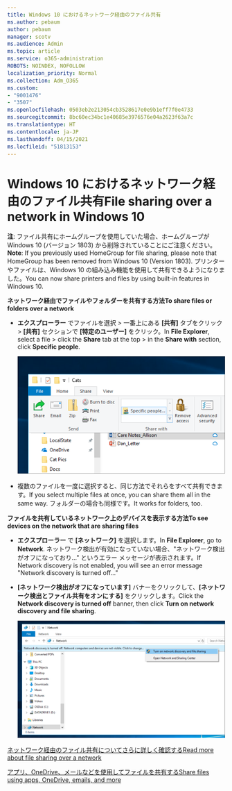 ```yaml
---
title: Windows 10 におけるネットワーク経由のファイル共有
ms.author: pebaum
author: pebaum
manager: scotv
ms.audience: Admin
ms.topic: article
ms.service: o365-administration
ROBOTS: NOINDEX, NOFOLLOW
localization_priority: Normal
ms.collection: Adm_O365
ms.custom:
- "9001476"
- "3507"
ms.openlocfilehash: 0503eb2e213054cb3528617e0e9b1eff7f0e4733
ms.sourcegitcommit: 8bc60ec34bc1e40685e3976576e04a2623f63a7c
ms.translationtype: HT
ms.contentlocale: ja-JP
ms.lasthandoff: 04/15/2021
ms.locfileid: "51813153"
---
```

# <a name="file-sharing-over-a-network-in-windows-10"></a><span data-ttu-id="7d370-102">Windows 10 におけるネットワーク経由のファイル共有</span><span class="sxs-lookup"><span data-stu-id="7d370-102">File sharing over a network in Windows 10</span></span>

<span data-ttu-id="7d370-103">**注**: ファイル共有にホームグループを使用していた場合、ホームグループが Windows 10 (バージョン 1803) から削除されていることにご注意ください。</span><span class="sxs-lookup"><span data-stu-id="7d370-103">**Note**: If you previously used HomeGroup for file sharing, please note that HomeGroup has been removed from Windows 10 (Version 1803).</span></span> <span data-ttu-id="7d370-104">プリンターやファイルは、Windows 10 の組み込み機能を使用して共有できるようになりました。</span><span class="sxs-lookup"><span data-stu-id="7d370-104">You can now share printers and files by using built-in features in Windows 10.</span></span>

<span data-ttu-id="7d370-105">**ネットワーク経由でファイルやフォルダーを共有する方法**</span><span class="sxs-lookup"><span data-stu-id="7d370-105">**To share files or folders over a network**</span></span>

- <span data-ttu-id="7d370-106">**エクスプローラー** でファイルを選択 > 一番上にある **[共有]** タブをクリック > **[共有]** セクションで **[特定のユーザー]** をクリック。</span><span class="sxs-lookup"><span data-stu-id="7d370-106">In **File Explorer**, select a file > click the **Share** tab at the top > in the **Share with** section, click **Specific people**.</span></span>

    ![特定のユーザーとファイルを共有します。](media/share-with-specific-people.png)
          
- <span data-ttu-id="7d370-108">複数のファイルを一度に選択すると、同じ方法でそれらをすべて共有できます。</span><span class="sxs-lookup"><span data-stu-id="7d370-108">If you select multiple files at once, you can share them all in the same way.</span></span> <span data-ttu-id="7d370-109">フォルダーの場合も同様です。</span><span class="sxs-lookup"><span data-stu-id="7d370-109">It works for folders, too.</span></span>

<span data-ttu-id="7d370-110">**ファイルを共有しているネットワーク上のデバイスを表示する方法**</span><span class="sxs-lookup"><span data-stu-id="7d370-110">**To see devices on the network that are sharing files**</span></span>

- <span data-ttu-id="7d370-111">**エクスプローラー** で **[ネットワーク]** を選択します。</span><span class="sxs-lookup"><span data-stu-id="7d370-111">In **File Explorer**, go to **Network**.</span></span> <span data-ttu-id="7d370-112">ネットワーク検出が有効になっていない場合、"ネットワーク検出がオフになっており..." というエラー メッセージが表示されます。</span><span class="sxs-lookup"><span data-stu-id="7d370-112">If Network discovery is not enabled, you will see an error message "Network discovery is turned off..."</span></span>

- <span data-ttu-id="7d370-113">**[ネットワーク検出がオフになっています]** バナーをクリックして、**[ネットワーク検出とファイル共有をオンにする]** をクリックします。</span><span class="sxs-lookup"><span data-stu-id="7d370-113">Click the **Network discovery is turned off** banner, then click **Turn on network discovery and file sharing**.</span></span>

    ![ネットワーク検出とファイル共有を有効にします。](media/turn-on-network-discovery.png)

[<span data-ttu-id="7d370-115">ネットワーク経由のファイル共有についてさらに詳しく確認する</span><span class="sxs-lookup"><span data-stu-id="7d370-115">Read more about file sharing over a network</span></span>](https://support.microsoft.com/help/4092694/windows-10-file-sharing-over-a-network)

[<span data-ttu-id="7d370-116">アプリ、OneDrive、メールなどを使用してファイルを共有する</span><span class="sxs-lookup"><span data-stu-id="7d370-116">Share files using apps, OneDrive, emails, and more</span></span>](https://support.microsoft.com/help/4027674/windows-10-share-files-in-file-explorer)
